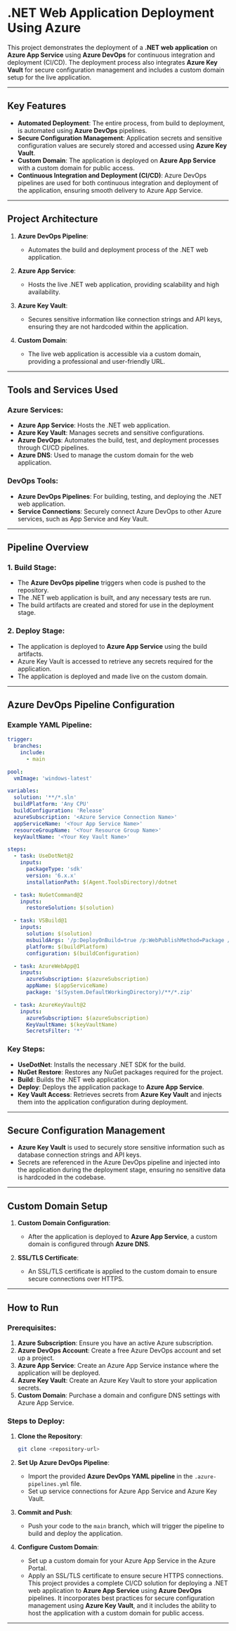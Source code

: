# .NET Web Application Deployment Using Azure

This project demonstrates the deployment of a **.NET web application** on **Azure App Service** using **Azure DevOps** for continuous integration and deployment (CI/CD). The deployment process also integrates **Azure Key Vault** for secure configuration management and includes a custom domain setup for the live application.

---

## Key Features

- **Automated Deployment**: The entire process, from build to deployment, is automated using **Azure DevOps** pipelines.
- **Secure Configuration Management**: Application secrets and sensitive configuration values are securely stored and accessed using **Azure Key Vault**.
- **Custom Domain**: The application is deployed on **Azure App Service** with a custom domain for public access.
- **Continuous Integration and Deployment (CI/CD)**: Azure DevOps pipelines are used for both continuous integration and deployment of the application, ensuring smooth delivery to Azure App Service.

---

## Project Architecture

1. **Azure DevOps Pipeline**:
   - Automates the build and deployment process of the .NET web application.
   
2. **Azure App Service**:
   - Hosts the live .NET web application, providing scalability and high availability.

3. **Azure Key Vault**:
   - Secures sensitive information like connection strings and API keys, ensuring they are not hardcoded within the application.

4. **Custom Domain**:
   - The live web application is accessible via a custom domain, providing a professional and user-friendly URL.

---

## Tools and Services Used

### Azure Services:
- **Azure App Service**: Hosts the .NET web application.
- **Azure Key Vault**: Manages secrets and sensitive configurations.
- **Azure DevOps**: Automates the build, test, and deployment processes through CI/CD pipelines.
- **Azure DNS**: Used to manage the custom domain for the web application.

### DevOps Tools:
- **Azure DevOps Pipelines**: For building, testing, and deploying the .NET web application.
- **Service Connections**: Securely connect Azure DevOps to other Azure services, such as App Service and Key Vault.

---

## Pipeline Overview

### 1. **Build Stage**:
- The **Azure DevOps pipeline** triggers when code is pushed to the repository.
- The .NET web application is built, and any necessary tests are run.
- The build artifacts are created and stored for use in the deployment stage.

### 2. **Deploy Stage**:
- The application is deployed to **Azure App Service** using the build artifacts.
- Azure Key Vault is accessed to retrieve any secrets required for the application.
- The application is deployed and made live on the custom domain.

---

## Azure DevOps Pipeline Configuration

### Example YAML Pipeline:

```yaml
trigger:
  branches:
    include:
      - main

pool:
  vmImage: 'windows-latest'

variables:
  solution: '**/*.sln'
  buildPlatform: 'Any CPU'
  buildConfiguration: 'Release'
  azureSubscription: '<Azure Service Connection Name>'
  appServiceName: '<Your App Service Name>'
  resourceGroupName: '<Your Resource Group Name>'
  keyVaultName: '<Your Key Vault Name>'

steps:
  - task: UseDotNet@2
    inputs:
      packageType: 'sdk'
      version: '6.x.x'
      installationPath: $(Agent.ToolsDirectory)/dotnet

  - task: NuGetCommand@2
    inputs:
      restoreSolution: $(solution)

  - task: VSBuild@1
    inputs:
      solution: $(solution)
      msbuildArgs: '/p:DeployOnBuild=true /p:WebPublishMethod=Package /p:PackageAsSingleFile=true /p:SkipInvalidConfigurations=true'
      platform: $(buildPlatform)
      configuration: $(buildConfiguration)

  - task: AzureWebApp@1
    inputs:
      azureSubscription: $(azureSubscription)
      appName: $(appServiceName)
      package: '$(System.DefaultWorkingDirectory)/**/*.zip'

  - task: AzureKeyVault@2
    inputs:
      azureSubscription: $(azureSubscription)
      KeyVaultName: $(keyVaultName)
      SecretsFilter: '*'
```

### Key Steps:
- **UseDotNet**: Installs the necessary .NET SDK for the build.
- **NuGet Restore**: Restores any NuGet packages required for the project.
- **Build**: Builds the .NET web application.
- **Deploy**: Deploys the application package to **Azure App Service**.
- **Key Vault Access**: Retrieves secrets from **Azure Key Vault** and injects them into the application configuration during deployment.

---

## Secure Configuration Management

- **Azure Key Vault** is used to securely store sensitive information such as database connection strings and API keys.
- Secrets are referenced in the Azure DevOps pipeline and injected into the application during the deployment stage, ensuring no sensitive data is hardcoded in the codebase.

---

## Custom Domain Setup

1. **Custom Domain Configuration**: 
   - After the application is deployed to **Azure App Service**, a custom domain is configured through **Azure DNS**.
   
2. **SSL/TLS Certificate**: 
   - An SSL/TLS certificate is applied to the custom domain to ensure secure connections over HTTPS.

---

## How to Run

### Prerequisites:

1. **Azure Subscription**: Ensure you have an active Azure subscription.
2. **Azure DevOps Account**: Create a free Azure DevOps account and set up a project.
3. **Azure App Service**: Create an Azure App Service instance where the application will be deployed.
4. **Azure Key Vault**: Create an Azure Key Vault to store your application secrets.
5. **Custom Domain**: Purchase a domain and configure DNS settings with Azure App Service.

### Steps to Deploy:

1. **Clone the Repository**:
   ```bash
   git clone <repository-url>
   ```
   
2. **Set Up Azure DevOps Pipeline**:
   - Import the provided **Azure DevOps YAML pipeline** in the `.azure-pipelines.yml` file.
   - Set up service connections for Azure App Service and Azure Key Vault.

3. **Commit and Push**:
   - Push your code to the `main` branch, which will trigger the pipeline to build and deploy the application.

4. **Configure Custom Domain**:
   - Set up a custom domain for your Azure App Service in the Azure Portal.
   - Apply an SSL/TLS certificate to ensure secure HTTPS connections.
This project provides a complete CI/CD solution for deploying a .NET web application to **Azure App Service** using **Azure DevOps** pipelines. It incorporates best practices for secure configuration management using **Azure Key Vault**, and it includes the ability to host the application with a custom domain for public access.

---

